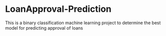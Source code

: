 # LoanApproval-Prediction
This is a binary classification machine learning project to determine the best model for predicting approval of loans
